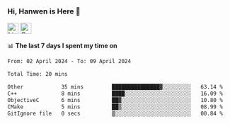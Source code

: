 ### Hi, Hanwen is Here 👋
<p>
	<a href="https://www.linkedin.com/in/liu-hanwen/"><img src="https://img.shields.io/badge/@hanwen-0A66C2?style=flat&logo=LinkedIn&logoColor=white" alt="Linkedin"  height="25px"/></a> 
	<a href="https://scholar.google.com/citations?user=HDF0su0AAAAJ"><img src="https://img.shields.io/badge/scholar-4385FE.svg?&style=plastic&logo=google-scholar&logoColor=white" alt="Google Scholar" height="25px"> </a>
</p>

📊 **The last 7 days I spent my time on** 
<!--START_SECTION:waka-->

```txt
From: 02 April 2024 - To: 09 April 2024

Total Time: 20 mins

Other            35 mins         ███████████████▓░░░░░░░░░   63.14 %
C++              8 mins          ████░░░░░░░░░░░░░░░░░░░░░   16.09 %
ObjectiveC       6 mins          ██▓░░░░░░░░░░░░░░░░░░░░░░   10.80 %
CMake            5 mins          ██▒░░░░░░░░░░░░░░░░░░░░░░   08.99 %
GitIgnore file   0 secs          ▒░░░░░░░░░░░░░░░░░░░░░░░░   00.84 %
```

<!--END_SECTION:waka-->


<!--
**david990917/david990917** is a ✨ _special_ ✨ repository because its `README.md` (this file) appears on your GitHub profile.

Here are some ideas to get you started:

- 🔭 I’m currently working on ...
- 🌱 I’m currently learning ...
- 👯 I’m looking to collaborate on ...
- 🤔 I’m looking for help with ...
- 💬 Ask me about ...
- 📫 How to reach me: ...
- 😄 Pronouns: ...
- ⚡ Fun fact: ...
-->
